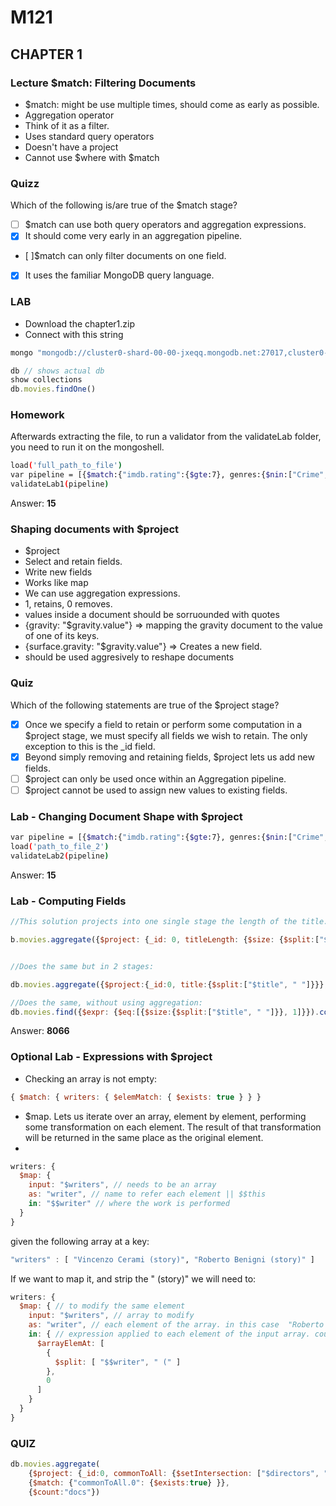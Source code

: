 # M121

## CHAPTER 1

### Lecture $match: Filtering Documents

- $match: might be use multiple times, should come as early as possible. 
- Aggregation operator
- Think of it as a filter.
- Uses standard query operators
- Doesn't have a project
- Cannot use $where with $match

### Quizz

Which of the following is/are true of the $match stage?

- [ ] $match can use both query operators and aggregation expressions.
- [X] It should come very early in an aggregation pipeline.
- [ ]$match can only filter documents on one field.
- [X] It uses the familiar MongoDB query language.

### LAB

- Download the chapter1.zip
- Connect with this string

```sh
mongo "mongodb://cluster0-shard-00-00-jxeqq.mongodb.net:27017,cluster0-shard-00-01-jxeqq.mongodb.net:27017,cluster0-shard-00-02-jxeqq.mongodb.net:27017/aggregations?replicaSet=Cluster0-shard-0" --authenticationDatabase admin --ssl -u m121 -p aggregations --norc
```

```js
db // shows actual db
show collections
db.movies.findOne()
```

### Homework

Afterwards extracting the file, to run a validator from the validateLab folder, you need to run it on the mongoshell.

```sh
load('full_path_to_file')
var pipeline = [{$match:{"imdb.rating":{$gte:7}, genres:{$nin:["Crime", "Horror"]}, rated:{$in:["PG", "G"]}, languages: {$all:["English", "Japanese"]}}}]
validateLab1(pipeline)
```

Answer: **15**

### Shaping documents with $project

- $project
- Select and retain fields.
- Write new fields
- Works like map
- We can use aggregation expressions.
- 1, retains, 0 removes.
- values inside a document should be sorruounded with quotes
- {gravity: "$gravity.value"} => mapping the gravity document to the value of one of its keys.
- {surface.gravity: "$gravity.value"} => Creates a new field.
- should be used aggresively to reshape documents

### Quiz

Which of the following statements are true of the $project stage?

- [X] Once we specify a field to retain or perform some computation in a $project stage, we must specify all fields we wish to retain. The only exception to this is the _id field.
- [X] Beyond simply removing and retaining fields, $project lets us add new fields.
- [ ] $project can only be used once within an Aggregation pipeline.
- [ ] $project cannot be used to assign new values to existing fields.

### Lab - Changing Document Shape with $project

```sh
var pipeline = [{$match:{"imdb.rating":{$gte:7}, genres:{$nin:["Crime", "Horror"]}, rated:{$in:["PG", "G"]}, languages: {$all:["English", "Japanese"]}}}, {$project: {_id:0, rated:"imdb.rating", title:1}}]
load('path_to_file_2')
validateLab2(pipeline)
```

Answer: **15**

### Lab - Computing Fields

```js
//This solution projects into one single stage the length of the title.

b.movies.aggregate({$project: {_id: 0, titleLength: {$size: {$split:["$title", " "]}}}},{$match: {titleLength: 1}}, {$count: "amountOfDocs"})


//Does the same but in 2 stages: 

db.movies.aggregate({$project:{_id:0, title:{$split:["$title", " "]}}}, {$project:{titleLength: {$size: "$title"}}}, {$match: {titleLength:1}}, {$count: "amountOfDocs"})

//Does the same, without using aggregation:
db.movies.find({$expr: {$eq:[{$size:{$split:["$title", " "]}}, 1]}}).count()
```

Answer: **8066**

### Optional Lab - Expressions with $project

- Checking an array is not empty: 

```js
{ $match: { writers: { $elemMatch: { $exists: true } } }
```

- $map. Lets us iterate over an array, element by element, performing some transformation on each element. The result of that transformation will be returned in the same place as the original element.
- 

```js
writers: {
  $map: {
    input: "$writers", // needs to be an array
    as: "writer", // name to refer each element || $$this
    in: "$$writer" // where the work is performed
  }
}
```

given the following array at a key:

```hs
"writers" : [ "Vincenzo Cerami (story)", "Roberto Benigni (story)" ]
```

If we want to map it, and strip the " (story)" we will need to:

``` js
writers: {
  $map: { // to modify the same element
    input: "$writers", // array to modify
    as: "writer", // each element of the array. in this case  "Roberto Benigni (story)" for example.
    in: { // expression applied to each element of the input array. could be another one.
      $arrayElemAt: [
        {
          $split: [ "$$writer", " (" ]
        },
        0
      ]
    }
  }
}
```

### QUIZ

```js
db.movies.aggregate(
    {$project: {_id:0, commonToAll: {$setIntersection: ["$directors", "$cast", {$map:{input:"$writers", as: "writer", in: {$arrayElemAt:[{$split: ["$$writer", " ("]}, 0]}}}]}}},
    {$match: {"commonToAll.0": {$exists:true} }},
    {$count:"docs"})
```
